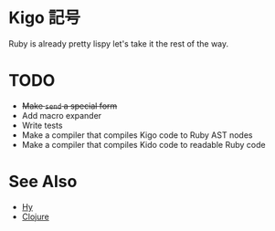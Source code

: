 # Kigo 記号

Ruby is already pretty lispy let's take it the rest of the way.

# TODO

- ~~Make `send` a special form~~
- Add macro expander
- Write tests
- Make a compiler that compiles Kigo code to Ruby AST nodes
- Make a compiler that compiles Kido code to readable Ruby code

# See Also

- [Hy](https://github.com/hylang/hy)
- [Clojure](https://clojure.org)
